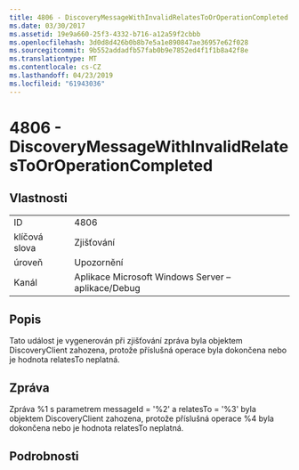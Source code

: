 ```yaml
---
title: 4806 - DiscoveryMessageWithInvalidRelatesToOrOperationCompleted
ms.date: 03/30/2017
ms.assetid: 19e9a660-25f3-4332-b716-a12a59f2cbbb
ms.openlocfilehash: 3d0d8d426b0b8b7e5a1e890847ae36957e62f028
ms.sourcegitcommit: 9b552addadfb57fab0b9e7852ed4f1f1b8a42f8e
ms.translationtype: MT
ms.contentlocale: cs-CZ
ms.lasthandoff: 04/23/2019
ms.locfileid: "61943036"
---
```

# <a name="4806---discoverymessagewithinvalidrelatestooroperationcompleted"></a>4806 - DiscoveryMessageWithInvalidRelatesToOrOperationCompleted
## <a name="properties"></a>Vlastnosti  
  
|||  
|-|-|  
|ID|4806|  
|klíčová slova|Zjišťování|  
|úroveň|Upozornění|  
|Kanál|Aplikace Microsoft Windows Server – aplikace/Debug|  
  
## <a name="description"></a>Popis  
 Tato událost je vygenerován při zjišťování zpráva byla objektem DiscoveryClient zahozena, protože příslušná operace byla dokončena nebo je hodnota relatesTo neplatná.  
  
## <a name="message"></a>Zpráva  
 Zpráva %1 s parametrem messageId = '%2' a relatesTo = '%3' byla objektem DiscoveryClient zahozena, protože příslušná operace %4 byla dokončena nebo je hodnota relatesTo neplatná.  
  
## <a name="details"></a>Podrobnosti
